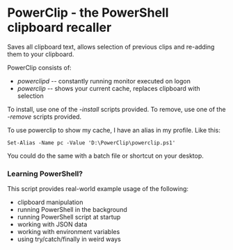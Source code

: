 # PowerClip - the PowerShell clipboard recaller

Saves all clipboard text, allows selection of previous clips and re-adding them to your clipboard.

PowerClip consists of:
- *powerclipd* -- constantly running monitor executed on logon
- *powerclip* -- shows your current cache, replaces clipboard with selection

To install, use one of the _-install_ scripts provided. To remove, use one of the _-remove_ scripts provided.

To use powerclip to show my cache, I have an alias in my profile. Like this:

`Set-Alias -Name pc -Value 'D:\PowerClip\powerclip.ps1'`

You could do the same with a batch file or shortcut on your desktop.

### Learning PowerShell?

This script provides real-world example usage of the following:
- clipboard manipulation
- running PowerShell in the background
- running PowerShell script at startup
- working with JSON data
- working with environment variables
- using try/catch/finally in weird ways
